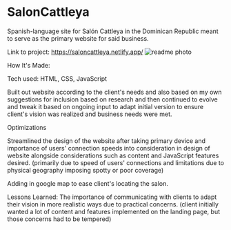 # SalonCattleya

Spanish-language site for Salón Cattleya in the Dominican Republic meant to serve as the primary website for said business. 

Link to project: https://saloncattleya.netlify.app/
![readme photo](https://user-images.githubusercontent.com/102261261/175811476-76f15ebe-388f-4f00-b163-51eaddb244b1.jpg)



How It's Made:

Tech used: HTML, CSS, JavaScript

Built out website according to the client's needs and also based on my own suggestions for inclusion based on research and then continued to evolve and tweak it based on ongoing input to adapt initial version to ensure client's vision was realized and business needs were met.


Optimizations

Streamlined the design of the website after taking primary device and importance of users' connection speeds into consideration in design of website alongside considerations such as content and JavaScript features desired. (primarily due to speed of users' connections and limitations due to physical geography imposing spotty or poor coverage)

Adding in google map to ease client's locating the salon.

Lessons Learned:
The importance of communicating with clients to adapt their vision in more realistic ways due to practical concerns. (client initially wanted a lot of content and features implemented on the landing page, but those concerns had to be tempered)
